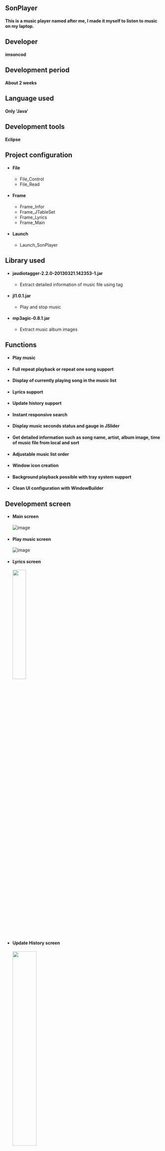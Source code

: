 ## SonPlayer
#### This is a music player named after me, I made it myself to listen to music on my laptop.
## Developer
#### imsoncod
## Development period
#### About 2 weeks
## Language used
#### Only 'Java'
## Development tools
#### Eclipse
## Project configuration
* #### File
  * File_Control
  * File_Read
* #### Frame
  * Frame_Infor
  * Frame_JTableSet
  * Frame_Lyrics
  * Frame_Main
* #### Launch
  * Launch_SonPlayer
## Library used
* #### jaudiotagger-2.2.0-20130321.142353-1.jar
  - Extract detailed information of music file using tag
* #### jl1.0.1.jar
  - Play and stop music
* #### mp3agic-0.8.1.jar
  - Extract music album images
## Functions
* #### Play music
* #### Full repeat playback or repeat one song support
* #### Display of currently playing song in the music list
* #### Lyrics support
* #### Update history support
* #### Instant responsive search
* #### Display music seconds status and gauge in JSlider
* #### Get detailed information such as song name, artist, album image, time of music file from local and sort
* #### Adjustable music list order
* #### Window icon creation
* #### Background playback possible with tray system support
* #### Clean UI configuration with WindowBuilder
## Development screen
* #### Main screen
     ![image](https://user-images.githubusercontent.com/48934537/71613223-7c894780-2be8-11ea-8909-70567d2035a8.png)
* #### Play music screen     
     ![image](https://user-images.githubusercontent.com/48934537/71613260-b3f7f400-2be8-11ea-9e24-7b0518b453d3.png)
* #### Lyrics screen
     <img src = "https://user-images.githubusercontent.com/48934537/71613291-ec97cd80-2be8-11ea-9c75-faf1d3a2a781.png"
     width = "30%"></img>
* #### Update History screen     
     <img src = "https://user-images.githubusercontent.com/48934537/71613332-3d0f2b00-2be9-11ea-9a48-bfd3e183dbf5.png"
     width = "40%"></img>
* #### WindowsIcon screen
     ![image](https://user-images.githubusercontent.com/48934537/71613679-31246880-2beb-11ea-97ea-7d1136e17f8e.png)
